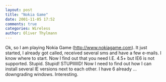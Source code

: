 ```yaml
---
layout: post
title: "Nokia Game"
date: 2001-11-05 17:52
comments: true
categories: Wireless
author: Oliver Thylmann
---
```



Ok, so I am playing Nokia Game (http://www.nokiagame.com). It just started, I already got called, received several sms and have a few e-mails. I know where to start. Now I find out that you need I.E. 4.5+ but IE6 is not supported. Stupid. Stupid! STUPIIIIID! Now I need to find out how I can install several IE versions next to each other. I have 6 already ... downgrading windows. Interesting.


